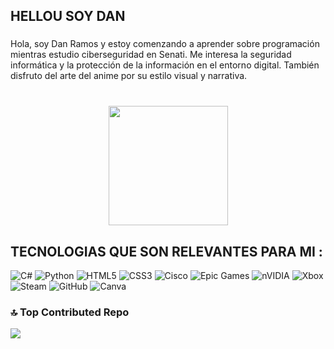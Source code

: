 <h2 align="left">HELLOU SOY DAN</h2>

###

Hola, soy Dan Ramos y estoy comenzando a aprender sobre programación mientras estudio ciberseguridad en Senati. Me interesa la seguridad informática y la protección de la información en el entorno digital. También disfruto del arte del anime por su estilo visual y narrativa.</p>
###

<br clear="both">

<div align="center">
  <img height="191" src="https://media1.tenor.com/m/No9Xk16W9HIAAAAd/pepe-internet.gif"  />
</div>

###

## TECNOLOGIAS QUE SON RELEVANTES PARA MI :
![C#](https://img.shields.io/badge/c%23-%23239120.svg?style=for-the-badge&logo=csharp&logoColor=white) ![Python](https://img.shields.io/badge/python-3670A0?style=for-the-badge&logo=python&logoColor=ffdd54) ![HTML5](https://img.shields.io/badge/html5-%23E34F26.svg?style=for-the-badge&logo=html5&logoColor=white) ![CSS3](https://img.shields.io/badge/css3-%231572B6.svg?style=for-the-badge&logo=css3&logoColor=white) ![Cisco](https://img.shields.io/badge/cisco-%23049fd9.svg?style=for-the-badge&logo=cisco&logoColor=black) ![Epic Games](https://img.shields.io/badge/epicgames-%23313131.svg?style=for-the-badge&logo=epicgames&logoColor=white) ![nVIDIA](https://img.shields.io/badge/nVIDIA-%2376B900.svg?style=for-the-badge&logo=nVIDIA&logoColor=white) ![Xbox](https://img.shields.io/badge/xbox-%23107C10.svg?style=for-the-badge&logo=xbox&logoColor=white) ![Steam](https://img.shields.io/badge/steam-%23000000.svg?style=for-the-badge&logo=steam&logoColor=white) ![GitHub](https://img.shields.io/badge/github-%23121011.svg?style=for-the-badge&logo=github&logoColor=white) ![Canva](https://img.shields.io/badge/Canva-%2300C4CC.svg?style=for-the-badge&logo=Canva&logoColor=white)


### 🔝 Top Contributed Repo
![](https://github-contributor-stats.vercel.app/api?username=Yokonad&limit=5&theme=dark&combine_all_yearly_contributions=true)
